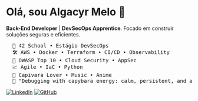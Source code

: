# Olá, sou Algacyr Melo 👋

**Back-End Developer** | **DevSecOps Apprentice**. Focado em construir soluções seguras e eficientes.

<pre>
  🏫 42 School • Estágio DevSecOps
  🛠️ AWS • Docker • Terraform • CI/CD • Observability
  🔐 OWASP Top 10 • Cloud Security • AppSec
  📈 Agile • IaC • Python
  🐾 Capivara Lover • Music • Anime
  🦥 "Debugging with capybara energy: calm, persistent, and always floating 🛟"
</pre>

[![LinkedIn](https://img.shields.io/badge/-LinkedIn-0077B5?style=flat&logo=linkedin&logoColor=white)](https://www.linkedin.com/in/algacyr-melo/)
[![GitHub](https://img.shields.io/badge/-GitHub-181717?style=flat&logo=github&logoColor=white)](https://github.com/algacyr-melo/algacyr-melo/)
